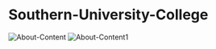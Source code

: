 # Southern-University-College
![About-Content](https://user-images.githubusercontent.com/73456079/116029630-4cdb3a00-a68c-11eb-8429-16fd57a886fe.jpg)
![About-Content1](https://user-images.githubusercontent.com/73456079/116029649-5369b180-a68c-11eb-9830-ccf7ab04fa27.jpg)
